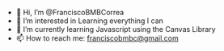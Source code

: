 - 👋 Hi, I’m @FranciscoBMBCorrea
- 👀 I’m interested in Learning everything I can
- 🌱 I’m currently learning Javascript using the Canvas Library
- 📫 How to reach me:
       franciscobmbc@gmail.com

<!---
FranciscoBMBCorrea/FranciscoBMBCorrea is a ✨ special ✨ repository because its `README.md` (this file) appears on your GitHub profile.
You can click the Preview link to take a look at your changes.
--->
